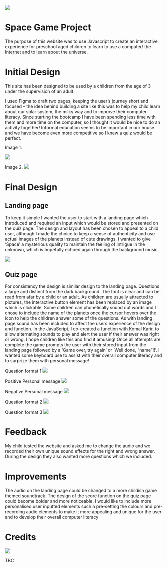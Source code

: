 <img src= "assets/images/multiple_devices.PNG">
<br>

# Space Game Project

The purpose of this website was to use Javascript to create an interactive experience for preschool aged children to learn to use a computer/ the Internet and to learn about the universe.

# Initial Design 

This site has been designed to be used by a children from the age of 3 under the supervision of an adult. 

I used Figma to draft two pages, keeping the user’s journey short and focused – the idea behind building a site like this was to help my child learn about our solar system, the milky way and to improve their computer literacy. Since starting the bootcamp I have been spending less time with them and more time on the computer, so I thought it would be nice to do an activity together!  Informal education seems to be important in our house and we have become even more competitive so I knew a quiz would be perfect.

Image 1.

<img src= "readme-folder/Screenshot 2024-05-24 at 16.05.31.png">

Image 2.
<img src= "readme-folder/Screenshot 2024-05-24 at 16.07.04.png">

# Final Design

## Landing page 
To keep it simple I wanted the user to start with a landing page which introduced and  required an input which would be stored and presented on the quiz page. The design and layout has been chosen to appeal to a child user, although I made the choice to keep a sense of authenticity and use actual images of the planets instead of cute drawings. I wanted to give ‘Space’ a mysterious quality to maintain the feeling of intrigue in the unknown, which is hopefully echoed again through the background music.

<img src="readme-folder/Screenshot 2024-05-24 at 16.08.13.png">

## Quiz page
For consistency the design is similar design to the landing page. Questions a large and distinct from the dark background. The font is clear and can be read from afar by a child or an adult.
As children are usually attracted to pictures, the interactive button element has been replaced by an image which is clickable. Some children can phonetically sound out words and I chose to include the name of the planets once the cursor hovers over the icon to help the children answer some of the questions. As with landing page sound has been included to affect the users experience of the design and function. In the JavaScript, I co-created a function with Komal Karir, to allow alternating sounds to play and alert the user if their answer was right or wrong. I hope children like this and find it amusing!
Once all attempts are complete the game prompts the user with their stored input from the landing page followed by a ‘Game over, try again’ or ‘Well done, “name”!!’. I wanted some keyboard use to assist with their overall computer literacy and to surprize them with personal message!

Question format 1
<img src="readme-folder/Screenshot 2024-05-24 at 16.09.01.png">


Positive Personal message
<img src="readme-folder/Screenshot 2024-05-24 at 16.09.30.png">

Negative Personal message
<img src="readme-folder/Screenshot 2024-05-24 at 16.10.34.png">

Question format 2
<img src="readme-folder/Screenshot 2024-05-24 at 16.09.59.png">

Question format 3
<img src="readme-folder/Screenshot 2024-05-24 at 16.12.13.png">

# Feedback
My child tested the website and asked me to change the audio and we recorded their own unique sound effects for the right and wrong answer. During the design they also wanted more questions which we included.

# Improvements

The audio on the landing page could be changed to a more childish game themed soundtrack.
The design of the score function on the quiz page could become bolder and more noticeable.
I would like to include more personalised user inputted elements such a pre-setting the colours and pre-recording audio elements to make it more appealing and unique for the user and to develop their overall computer literacy


# Credits

<img src="assets/images/earth.gif">

TBC
